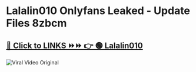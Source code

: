 
 # Lalalin010 Onlyfans Leaked - Update Files 8zbcm

## <h2><a href="https://clipsfans.com/Lalalin010&ref=git">🔗 Click to LINKS ⏩⏩ 👉 🟢 Lalalin010 </a></h2>

<a href="https://clipsfans.com/Lalalin010&ref=git" rel="nofollow" data-target="animated-image.originalLink"><img src="https://i.ibb.co.com/xMMVF88/686577567.gif" alt="Viral Video Original" style="max-width: 100%; display: inline-block;" data-target="animated-image.originalImage"></a>

